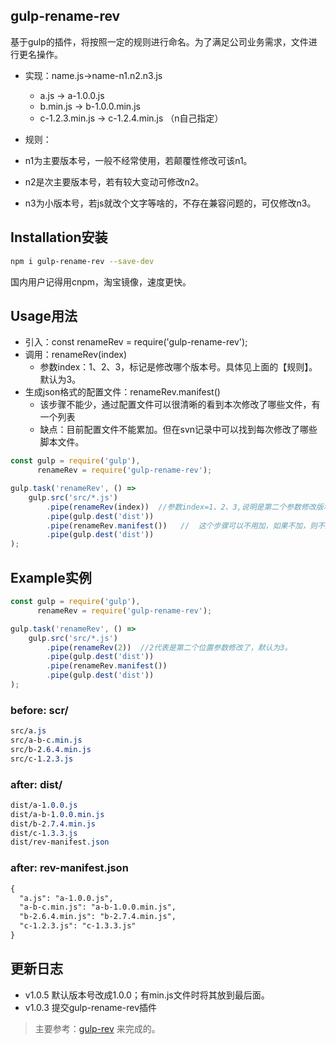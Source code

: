 ## gulp-rename-rev

基于gulp的插件，将按照一定的规则进行命名。为了满足公司业务需求，文件进行更名操作。 

- 实现：name.js->name-n1.n2.n3.js
  - a.js -> a-1.0.0.js
  - b.min.js -> b-1.0.0.min.js
  - c-1.2.3.min.js -> c-1.2.4.min.js （n自己指定）

-  规则：
  - n1为主要版本号，一般不经常使用，若颠覆性修改可该n1。
  - n2是次主要版本号，若有较大变动可修改n2。
  - n3为小版本号，若js就改个文字等啥的，不存在兼容问题的，可仅修改n3。

## Installation安装

```bash
npm i gulp-rename-rev --save-dev
```
国内用户记得用cnpm，淘宝镜像，速度更快。

## Usage用法

- 引入：const renameRev = require('gulp-rename-rev');
- 调用：renameRev(index)
  - 参数index：1、2、3，标记是修改哪个版本号。具体见上面的【规则】。默认为3。
- 生成json格式的配置文件：renameRev.manifest()
  - 该步骤不能少，通过配置文件可以很清晰的看到本次修改了哪些文件，有一个列表
  - 缺点：目前配置文件不能累加。但在svn记录中可以找到每次修改了哪些脚本文件。

```js
const gulp = require('gulp'),
      renameRev = require('gulp-rename-rev');

gulp.task('renameRev', () =>
    gulp.src('src/*.js')
        .pipe(renameRev(index))  //参数index=1、2、3,说明是第二个参数修改版本号。
        .pipe(gulp.dest('dist'))
        .pipe(renameRev.manifest())   //  这个步骤可以不用加，如果不加，则不生成配置文件。
        .pipe(gulp.dest('dist'))
);
```

## Example实例

```js
const gulp = require('gulp'),
      renameRev = require('gulp-rename-rev');

gulp.task('renameRev', () =>
    gulp.src('src/*.js')
        .pipe(renameRev(2))  //2代表是第二个位置参数修改了，默认为3。
        .pipe(gulp.dest('dist'))
        .pipe(renameRev.manifest())
        .pipe(gulp.dest('dist'))
);
```

### before: scr/
```css
src/a.js
src/a-b-c.min.js
src/b-2.6.4.min.js
src/c-1.2.3.js
```

### after: dist/
```css
dist/a-1.0.0.js
dist/a-b-1.0.0.min.js
dist/b-2.7.4.min.js
dist/c-1.3.3.js
dist/rev-manifest.json
```
### after: rev-manifest.json

```html
{
  "a.js": "a-1.0.0.js",
  "a-b-c.min.js": "a-b-1.0.0.min.js",
  "b-2.6.4.min.js": "b-2.7.4.min.js",
  "c-1.2.3.js": "c-1.3.3.js"
}
```

## 更新日志
- v1.0.5  默认版本号改成1.0.0；有min.js文件时将其放到最后面。
- v1.0.3  提交gulp-rename-rev插件


> 主要参考：[gulp-rev](https://www.npmjs.com/package/gulp-rev) 来完成的。
